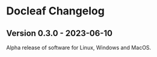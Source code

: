 # Docleaf Changelog

## Version 0.3.0 - 2023-06-10

Alpha release of software for Linux, Windows and MacOS.
